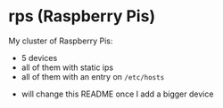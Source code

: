 # rps (Raspberry Pis)

My cluster of Raspberry Pis:

-   5 devices
-   all of them with static ips
-   all of them with an entry on `/etc/hosts`

*   will change this README once I add a bigger device
